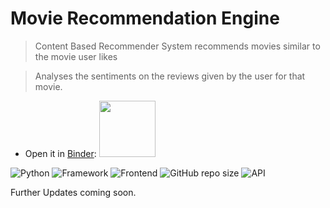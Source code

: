 # Movie Recommendation Engine

> Content Based Recommender System recommends movies similar to the movie user likes 

> Analyses the sentiments on the reviews given by the user for that movie.

* Open it in [Binder](https://gesis.mybinder.org/binder/v2/gh/Gonnuru/Movie_Recommender_System/185edd81fe82e1b5f0c5495bb4ace0f600619240):
<a href="https://gesis.mybinder.org/binder/v2/gh/Gonnuru/Movie_Recommender_System/185edd81fe82e1b5f0c5495bb4ace0f600619240"><img src="https://matthiasbussonnier.com/posts/img/binder_logo_128x128.png" width="90" /></a>

![Python](https://img.shields.io/badge/Python-3.8-blueviolet)
![Framework](https://img.shields.io/badge/Framework-Flask-red)
![Frontend](https://img.shields.io/badge/Frontend-HTML/CSS/JS-green)
![GitHub repo size](https://img.shields.io/github/repo-size/Gonnuru/Movie_Recommender_System)
![API](https://img.shields.io/badge/API-TMDB-fcba03)

Further Updates coming soon.  
